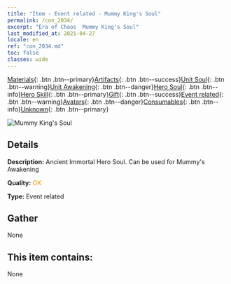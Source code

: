 ```yaml
---
title: "Item - Event related - Mummy King's Soul"
permalink: /con_2034/
excerpt: "Era of Chaos  Mummy King's Soul"
last_modified_at: 2021-04-27
locale: en
ref: "con_2034.md"
toc: false
classes: wide
---
```

 [Materials](/Items/){: .btn .btn--primary}[Artifacts](/Items/Artifacts/){: .btn .btn--success}[Unit Soul](/Items/UnitSoul/){: .btn .btn--warning}[Unit Awakening](/Items/UnitAwakening/){: .btn .btn--danger}[Hero Soul](/Items/HeroSoul/){: .btn .btn--info}[Hero Skill](/Items/HeroSkill/){: .btn .btn--primary}[Gift](/Items/Gift/){: .btn .btn--success}[Event related](/Items/Events/){: .btn .btn--warning}[Avatars](/Items/Avatars/){: .btn .btn--danger}[Consumables](/Items/Consumables/){: .btn .btn--info}[Unknown](/Items/Unknown/){: .btn .btn--primary}

 ![Mummy King's Soul](/images/t/juexing_308.jpg)

## Details
 **Description:** Ancient Immortal Hero Soul. Can be used for Mummy's Awakening

 **Quality:** <span style="color: #FF8C00">OK</span>

 **Type:** Event related

## Gather

  None

## This item contains:

  None

